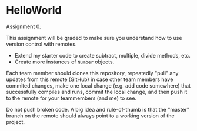 # HelloWorld
Assignment 0.

This assignment will be graded to make sure you understand how to use version control with remotes.

* Extend my starter code to create subtract, multiple, divide methods, etc.
* Create more instances of `Number` objects.

Each team member should clones this repository, repeatedly "pull" any updates from this remote (GitHub) in case other team members have commited changes, make one local change (e.g. add code somewhere) that successfully compiles and runs, commit the local change, and then push it to the remote for your teammembers (and me) to see.

Do not push broken code. A big idea and rule-of-thumb is that the "master" branch on the remote should always point to a working version of the project.
